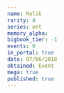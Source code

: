 ```yaml
---
name: Malik
rarity: 4
series: ent
memory_alpha:
bigbook_tier: -1
events: 0
in_portal: true
date: 07/06/2018
obtained: Event
mega: true
published: true
---
```



